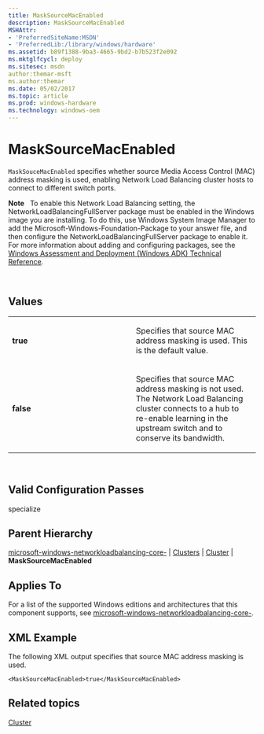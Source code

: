 ```yaml
---
title: MaskSourceMacEnabled
description: MaskSourceMacEnabled
MSHAttr:
- 'PreferredSiteName:MSDN'
- 'PreferredLib:/library/windows/hardware'
ms.assetid: b89f1388-9ba3-4665-9bd2-b7b523f2e092
ms.mktglfcycl: deploy
ms.sitesec: msdn
author:themar-msft
ms.author:themar
ms.date: 05/02/2017
ms.topic: article
ms.prod: windows-hardware
ms.technology: windows-oem
---
```


# MaskSourceMacEnabled


`MaskSouceMacEnabled` specifies whether source Media Access Control (MAC) address masking is used, enabling Network Load Balancing cluster hosts to connect to different switch ports.

**Note**  
To enable this Network Load Balancing setting, the NetworkLoadBalancingFullServer package must be enabled in the Windows image you are installing. To do this, use Windows System Image Manager to add the Microsoft-Windows-Foundation-Package to your answer file, and then configure the NetworkLoadBalancingFullServer package to enable it. For more information about adding and configuring packages, see the [Windows Assessment and Deployment (Windows ADK) Technical Reference](http://go.microsoft.com/fwlink/?LinkId=206587).

 

## Values


<table>
<colgroup>
<col width="50%" />
<col width="50%" />
</colgroup>
<tbody>
<tr class="odd">
<td><p><strong>true</strong></p></td>
<td><p>Specifies that source MAC address masking is used. This is the default value.</p></td>
</tr>
<tr class="even">
<td><p><strong>false</strong></p></td>
<td><p>Specifies that source MAC address masking is not used. The Network Load Balancing cluster connects to a hub to re-enable learning in the upstream switch and to conserve its bandwidth.</p></td>
</tr>
</tbody>
</table>

 

## Valid Configuration Passes


specialize

## Parent Hierarchy


[microsoft-windows-networkloadbalancing-core-](microsoft-windows-networkloadbalancing-core.md) | [Clusters](microsoft-windows-networkloadbalancing-core-clusters.md) | [Cluster](microsoft-windows-networkloadbalancing-core-clusters-cluster.md) | **MaskSourceMacEnabled**

## Applies To


For a list of the supported Windows editions and architectures that this component supports, see [microsoft-windows-networkloadbalancing-core-](microsoft-windows-networkloadbalancing-core.md).

## XML Example


The following XML output specifies that source MAC address masking is used.

```
<MaskSourceMacEnabled>true</MaskSourceMacEnabled>
```

## Related topics


[Cluster](microsoft-windows-networkloadbalancing-core-clusters-cluster.md)

 

 








